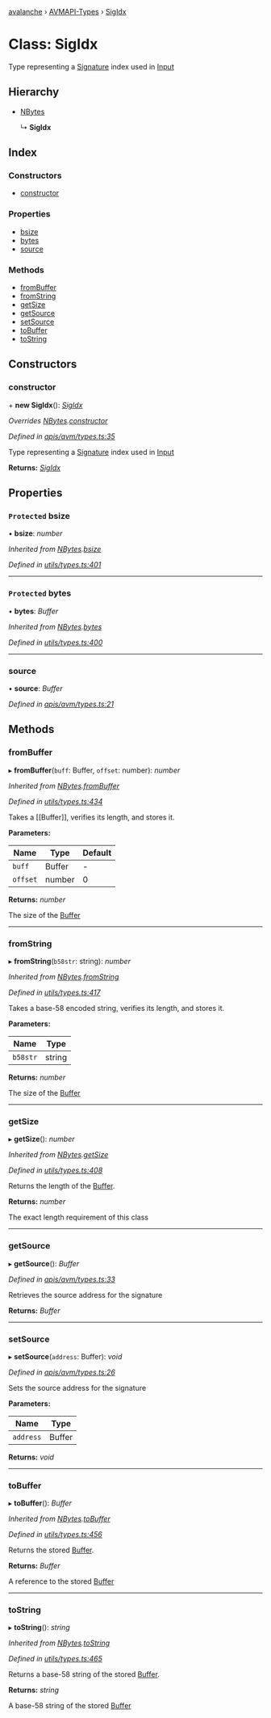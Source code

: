 [avalanche](../README.md) › [AVMAPI-Types](../modules/avmapi_types.md) › [SigIdx](avmapi_types.sigidx.md)

# Class: SigIdx

Type representing a [Signature](avmapi_types.signature.md) index used in [Input](avmapi_inputs.input.md)

## Hierarchy

* [NBytes](utils_types.nbytes.md)

  ↳ **SigIdx**

## Index

### Constructors

* [constructor](avmapi_types.sigidx.md#constructor)

### Properties

* [bsize](avmapi_types.sigidx.md#protected-bsize)
* [bytes](avmapi_types.sigidx.md#protected-bytes)
* [source](avmapi_types.sigidx.md#source)

### Methods

* [fromBuffer](avmapi_types.sigidx.md#frombuffer)
* [fromString](avmapi_types.sigidx.md#fromstring)
* [getSize](avmapi_types.sigidx.md#getsize)
* [getSource](avmapi_types.sigidx.md#getsource)
* [setSource](avmapi_types.sigidx.md#setsource)
* [toBuffer](avmapi_types.sigidx.md#tobuffer)
* [toString](avmapi_types.sigidx.md#tostring)

## Constructors

###  constructor

\+ **new SigIdx**(): *[SigIdx](avmapi_types.sigidx.md)*

*Overrides [NBytes](utils_types.nbytes.md).[constructor](utils_types.nbytes.md#constructor)*

*Defined in [apis/avm/types.ts:35](https://github.com/ava-labs/avalanche.js/blob/4d26b45/src/apis/avm/types.ts#L35)*

Type representing a [Signature](avmapi_types.signature.md) index used in [Input](avmapi_inputs.input.md)

**Returns:** *[SigIdx](avmapi_types.sigidx.md)*

## Properties

### `Protected` bsize

• **bsize**: *number*

*Inherited from [NBytes](utils_types.nbytes.md).[bsize](utils_types.nbytes.md#protected-bsize)*

*Defined in [utils/types.ts:401](https://github.com/ava-labs/avalanche.js/blob/4d26b45/src/utils/types.ts#L401)*

___

### `Protected` bytes

• **bytes**: *Buffer*

*Inherited from [NBytes](utils_types.nbytes.md).[bytes](utils_types.nbytes.md#protected-bytes)*

*Defined in [utils/types.ts:400](https://github.com/ava-labs/avalanche.js/blob/4d26b45/src/utils/types.ts#L400)*

___

###  source

• **source**: *Buffer*

*Defined in [apis/avm/types.ts:21](https://github.com/ava-labs/avalanche.js/blob/4d26b45/src/apis/avm/types.ts#L21)*

## Methods

###  fromBuffer

▸ **fromBuffer**(`buff`: Buffer, `offset`: number): *number*

*Inherited from [NBytes](utils_types.nbytes.md).[fromBuffer](utils_types.nbytes.md#frombuffer)*

*Defined in [utils/types.ts:434](https://github.com/ava-labs/avalanche.js/blob/4d26b45/src/utils/types.ts#L434)*

Takes a [[Buffer]], verifies its length, and stores it.

**Parameters:**

Name | Type | Default |
------ | ------ | ------ |
`buff` | Buffer | - |
`offset` | number | 0 |

**Returns:** *number*

The size of the [Buffer](https://github.com/feross/buffer)

___

###  fromString

▸ **fromString**(`b58str`: string): *number*

*Inherited from [NBytes](utils_types.nbytes.md).[fromString](utils_types.nbytes.md#fromstring)*

*Defined in [utils/types.ts:417](https://github.com/ava-labs/avalanche.js/blob/4d26b45/src/utils/types.ts#L417)*

Takes a base-58 encoded string, verifies its length, and stores it.

**Parameters:**

Name | Type |
------ | ------ |
`b58str` | string |

**Returns:** *number*

The size of the [Buffer](https://github.com/feross/buffer)

___

###  getSize

▸ **getSize**(): *number*

*Inherited from [NBytes](utils_types.nbytes.md).[getSize](utils_types.nbytes.md#getsize)*

*Defined in [utils/types.ts:408](https://github.com/ava-labs/avalanche.js/blob/4d26b45/src/utils/types.ts#L408)*

Returns the length of the [Buffer](https://github.com/feross/buffer).

**Returns:** *number*

The exact length requirement of this class

___

###  getSource

▸ **getSource**(): *Buffer*

*Defined in [apis/avm/types.ts:33](https://github.com/ava-labs/avalanche.js/blob/4d26b45/src/apis/avm/types.ts#L33)*

Retrieves the source address for the signature

**Returns:** *Buffer*

___

###  setSource

▸ **setSource**(`address`: Buffer): *void*

*Defined in [apis/avm/types.ts:26](https://github.com/ava-labs/avalanche.js/blob/4d26b45/src/apis/avm/types.ts#L26)*

Sets the source address for the signature

**Parameters:**

Name | Type |
------ | ------ |
`address` | Buffer |

**Returns:** *void*

___

###  toBuffer

▸ **toBuffer**(): *Buffer*

*Inherited from [NBytes](utils_types.nbytes.md).[toBuffer](utils_types.nbytes.md#tobuffer)*

*Defined in [utils/types.ts:456](https://github.com/ava-labs/avalanche.js/blob/4d26b45/src/utils/types.ts#L456)*

Returns the stored [Buffer](https://github.com/feross/buffer).

**Returns:** *Buffer*

A reference to the stored [Buffer](https://github.com/feross/buffer)

___

###  toString

▸ **toString**(): *string*

*Inherited from [NBytes](utils_types.nbytes.md).[toString](utils_types.nbytes.md#tostring)*

*Defined in [utils/types.ts:465](https://github.com/ava-labs/avalanche.js/blob/4d26b45/src/utils/types.ts#L465)*

Returns a base-58 string of the stored [Buffer](https://github.com/feross/buffer).

**Returns:** *string*

A base-58 string of the stored [Buffer](https://github.com/feross/buffer)
